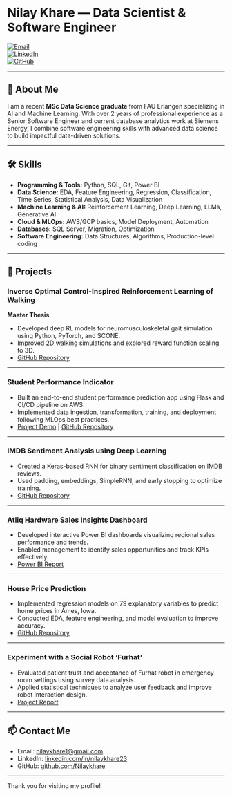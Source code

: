 # Nilay Khare — Data Scientist & Software Engineer

[![Email](https://img.shields.io/badge/-nilaykhare1@gmail.com-c14438?style=flat&logo=gmail&logoColor=white)](mailto:nilaykhare1@gmail.com)  
[![LinkedIn](https://img.shields.io/badge/-LinkedIn-0077B5?style=flat&logo=linkedin&logoColor=white)](https://linkedin.com/in/nilaykhare23)  
[![GitHub](https://img.shields.io/badge/-GitHub-181717?style=flat&logo=github&logoColor=white)](https://github.com/Nilaykhare)

---

## 👋 About Me

I am a recent **MSc Data Science graduate** from FAU Erlangen specializing in AI and Machine Learning. With over 2 years of professional experience as a Senior Software Engineer and current database analytics work at Siemens Energy, I combine software engineering skills with advanced data science to build impactful data-driven solutions.

---

## 🛠️ Skills

- **Programming & Tools:** Python, SQL, Git, Power BI  
- **Data Science:** EDA, Feature Engineering, Regression, Classification, Time Series, Statistical Analysis, Data Visualization  
- **Machine Learning & AI:** Reinforcement Learning, Deep Learning, LLMs, Generative AI  
- **Cloud & MLOps:** AWS/GCP basics, Model Deployment, Automation  
- **Databases:** SQL Server, Migration, Optimization  
- **Software Engineering:** Data Structures, Algorithms, Production-level coding

---

## 📂 Projects

### Inverse Optimal Control-Inspired Reinforcement Learning of Walking  
**Master Thesis**  
- Developed deep RL models for neuromusculoskeletal gait simulation using Python, PyTorch, and SCONE.  
- Improved 2D walking simulations and explored reward function scaling to 3D.  
- [GitHub Repository](https://github.com/Nilaykhare/inverse-optimal-control-rl)

---

### Student Performance Indicator  
- Built an end-to-end student performance prediction app using Flask and CI/CD pipeline on AWS.  
- Implemented data ingestion, transformation, training, and deployment following MLOps best practices.  
- [Project Demo](https://student-performance.example.com) | [GitHub Repository](https://github.com/Nilaykhare/student-performance-indicator)

---

### IMDB Sentiment Analysis using Deep Learning  
- Created a Keras-based RNN for binary sentiment classification on IMDB reviews.  
- Used padding, embeddings, SimpleRNN, and early stopping to optimize training.  
- [GitHub Repository](https://github.com/Nilaykhare/imdb-sentiment-analysis)

---

### Atliq Hardware Sales Insights Dashboard  
- Developed interactive Power BI dashboards visualizing regional sales performance and trends.  
- Enabled management to identify sales opportunities and track KPIs effectively.  
- [Power BI Report](https://app.powerbi.com/view?r=atliq-hardware-dashboard)

---

### House Price Prediction  
- Implemented regression models on 79 explanatory variables to predict home prices in Ames, Iowa.  
- Conducted EDA, feature engineering, and model evaluation to improve accuracy.  
- [GitHub Repository](https://github.com/Nilaykhare/house-price-prediction)

---

### Experiment with a Social Robot ‘Furhat’  
- Evaluated patient trust and acceptance of Furhat robot in emergency room settings using survey data analysis.  
- Applied statistical techniques to analyze user feedback and improve robot interaction design.  
- [Project Report](https://nilaykhare.github.io/furhat-experiment)

---

## 📫 Contact Me

- Email: [nilaykhare1@gmail.com](mailto:nilaykhare1@gmail.com)  
- LinkedIn: [linkedin.com/in/nilaykhare23](https://linkedin.com/in/nilaykhare23)  
- GitHub: [github.com/Nilaykhare](https://github.com/Nilaykhare)

---

Thank you for visiting my profile!

